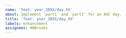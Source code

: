```yaml
---
name: 'feat: year_20XX/day_XX'
about: Implement `part1` and `part2` for an AOC day.
title: 'feat: year_20XX/day_XX'
labels: enhancement
assignees: N8Brooks
---
```

